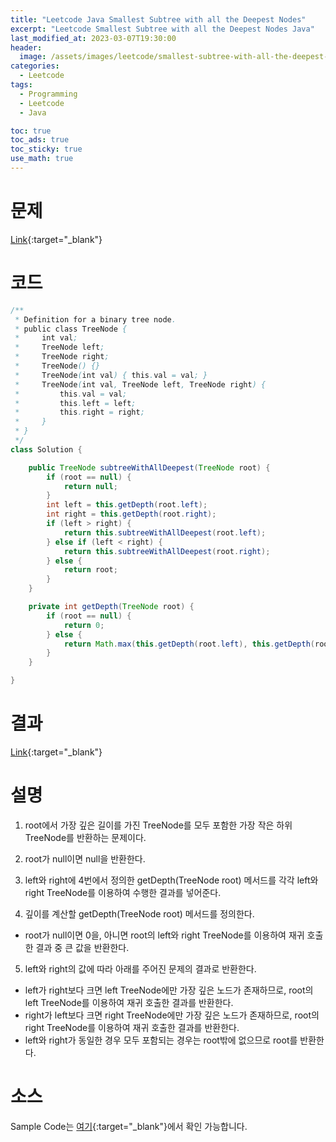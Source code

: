 ```yaml
---
title: "Leetcode Java Smallest Subtree with all the Deepest Nodes"
excerpt: "Leetcode Smallest Subtree with all the Deepest Nodes Java"
last_modified_at: 2023-03-07T19:30:00
header:
  image: /assets/images/leetcode/smallest-subtree-with-all-the-deepest-nodes.png
categories:
  - Leetcode
tags:
  - Programming
  - Leetcode
  - Java

toc: true
toc_ads: true
toc_sticky: true
use_math: true
---
```

# 문제
[Link](https://leetcode.com/problems/smallest-subtree-with-all-the-deepest-nodes){:target="_blank"}

# 코드
```java
/**
 * Definition for a binary tree node.
 * public class TreeNode {
 *     int val;
 *     TreeNode left;
 *     TreeNode right;
 *     TreeNode() {}
 *     TreeNode(int val) { this.val = val; }
 *     TreeNode(int val, TreeNode left, TreeNode right) {
 *         this.val = val;
 *         this.left = left;
 *         this.right = right;
 *     }
 * }
 */
class Solution {

	public TreeNode subtreeWithAllDeepest(TreeNode root) {
		if (root == null) {
			return null;
		}
		int left = this.getDepth(root.left);
		int right = this.getDepth(root.right);
		if (left > right) {
			return this.subtreeWithAllDeepest(root.left);
		} else if (left < right) {
			return this.subtreeWithAllDeepest(root.right);
		} else {
			return root;
		}
	}

	private int getDepth(TreeNode root) {
		if (root == null) {
			return 0;
		} else {
			return Math.max(this.getDepth(root.left), this.getDepth(root.right)) + 1;
		}
	}

}
```

# 결과
[Link](https://leetcode.com/problems/all-nodes-distance-k-in-binary-tree/submissions/910084313/){:target="_blank"}

# 설명
1. root에서 가장 깊은 길이를 가진 TreeNode를 모두 포함한 가장 작은 하위 TreeNode를 반환하는 문제이다.

2. root가 null이면 null을 반환한다.

3. left와 right에 4번에서 정의한 getDepth(TreeNode root) 메서드를 각각 left와 right TreeNode를 이용하여 수행한 결과를 넣어준다.

4. 깊이를 계산할 getDepth(TreeNode root) 메서드를 정의한다.
- root가 null이면 0을, 아니면 root의 left와 right TreeNode를 이용하여 재귀 호출 한 결과 중 큰 값을 반환한다.

5. left와 right의 값에 따라 아래를 주어진 문제의 결과로 반환한다.
- left가 right보다 크면 left TreeNode에만 가장 깊은 노드가 존재하므로, root의 left TreeNode를 이용하여 재귀 호출한 결과를 반환한다.
- right가 left보다 크면 right TreeNode에만 가장 깊은 노드가 존재하므로, root의 right TreeNode를 이용하여 재귀 호출한 결과를 반환한다.
- left와 right가 동일한 경우 모두 포함되는 경우는 root밖에 없으므로 root를 반환한다.

# 소스
Sample Code는 [여기](https://github.com/GracefulSoul/leetcode/blob/master/src/main/java/gracefulsoul/problems/SmallestSubtreeWithAllTheDeepestNodes.java){:target="_blank"}에서 확인 가능합니다.